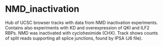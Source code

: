 # NMD_inactivation
Hub of UCSC browser tracks with data from NMD inactivation experiments. Contains also experiments with KD and overexpression of QKI and ILF2 RBPs. NMD was inactivated with cycloheximide (CHX). Track shows counts of split reads supporting all splice junctions, found by IPSA (J6 file).

